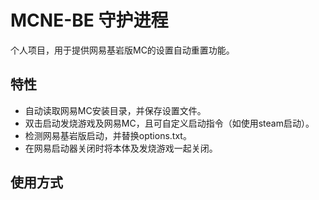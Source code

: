 # MCNE-BE 守护进程

个人项目，用于提供网易基岩版MC的设置自动重置功能。

## 特性

- 自动读取网易MC安装目录，并保存设置文件。
- 双击启动发烧游戏及网易MC，且可自定义启动指令（如使用steam启动）。
- 检测网易基岩版启动，并替换options.txt。
- 在网易启动器关闭时将本体及发烧游戏一起关闭。

## 使用方式